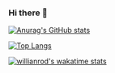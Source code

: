 ### Hi there 👋

<!--
**rafael-perini/rafael-perini** is a ✨ _special_ ✨ repository because its `README.md` (this file) appears on your GitHub profile.

Here are some ideas to get you started:

- 🔭 I’m currently working on ...
- 🌱 I’m currently learning ...
- 👯 I’m looking to collaborate on ...
- 🤔 I’m looking for help with ...
- 💬 Ask me about ...
- 📫 How to reach me: ...
- 😄 Pronouns: ...
- ⚡ Fun fact: ...
-->

[![Anurag's GitHub stats](https://github-readme-stats.vercel.app/api?username=rafael-perini&count_private=true&include_all_commits=true&show_icons=true&theme=dark)](https://github.com/rafael-perini)

[![Top Langs](https://github-readme-stats.vercel.app/api/top-langs/?username=rafael-perini&theme=dark&layout=compact)](https://github.com/rafael-perini)


[![willianrod's wakatime stats](https://github-readme-stats.vercel.app/api/wakatime?username=rafaelperini&theme=dark&langs_count=5&layout=compact)](https://github.com/rafael-perini)

